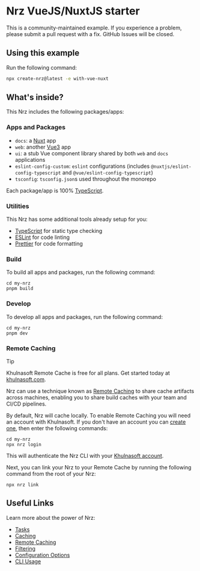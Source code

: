 # Nrz VueJS/NuxtJS starter

This is a community-maintained example. If you experience a problem, please submit a pull request with a fix. GitHub Issues will be closed.

## Using this example

Run the following command:

```sh
npx create-nrz@latest -e with-vue-nuxt
```

## What's inside?

This Nrz includes the following packages/apps:

### Apps and Packages

- `docs`: a [Nuxt](https://nuxt.com/) app
- `web`: another [Vue3](https://vuejs.org/) app
- `ui`: a stub Vue component library shared by both `web` and `docs` applications
- `eslint-config-custom`: `eslint` configurations (includes `@nuxtjs/eslint-config-typescript` and `@vue/eslint-config-typescript`)
- `tsconfig`: `tsconfig.json`s used throughout the monorepo

Each package/app is 100% [TypeScript](https://www.typescriptlang.org/).

### Utilities

This Nrz has some additional tools already setup for you:

- [TypeScript](https://www.typescriptlang.org/) for static type checking
- [ESLint](https://eslint.org/) for code linting
- [Prettier](https://prettier.io) for code formatting

### Build

To build all apps and packages, run the following command:

```
cd my-nrz
pnpm build
```

### Develop

To develop all apps and packages, run the following command:

```
cd my-nrz
pnpm dev
```

### Remote Caching

> [!TIP]
> Khulnasoft Remote Cache is free for all plans. Get started today at [khulnasoft.com](https://khulnasoft.com/signup?/signup?utm_source=remote-cache-sdk&utm_campaign=free_remote_cache).

Nrz can use a technique known as [Remote Caching](https://nrz.build/repo/docs/core-concepts/remote-caching) to share cache artifacts across machines, enabling you to share build caches with your team and CI/CD pipelines.

By default, Nrz will cache locally. To enable Remote Caching you will need an account with Khulnasoft. If you don't have an account you can [create one](https://khulnasoft.com/signup?utm_source=nrz-examples), then enter the following commands:

```
cd my-nrz
npx nrz login
```

This will authenticate the Nrz CLI with your [Khulnasoft account](https://khulnasoft.com/docs/concepts/personal-accounts/overview).

Next, you can link your Nrz to your Remote Cache by running the following command from the root of your Nrz:

```
npx nrz link
```

## Useful Links

Learn more about the power of Nrz:

- [Tasks](https://nrz.build/repo/docs/core-concepts/monorepos/running-tasks)
- [Caching](https://nrz.build/repo/docs/core-concepts/caching)
- [Remote Caching](https://nrz.build/repo/docs/core-concepts/remote-caching)
- [Filtering](https://nrz.build/repo/docs/core-concepts/monorepos/filtering)
- [Configuration Options](https://nrz.build/repo/docs/reference/configuration)
- [CLI Usage](https://nrz.build/repo/docs/reference/command-line-reference)
